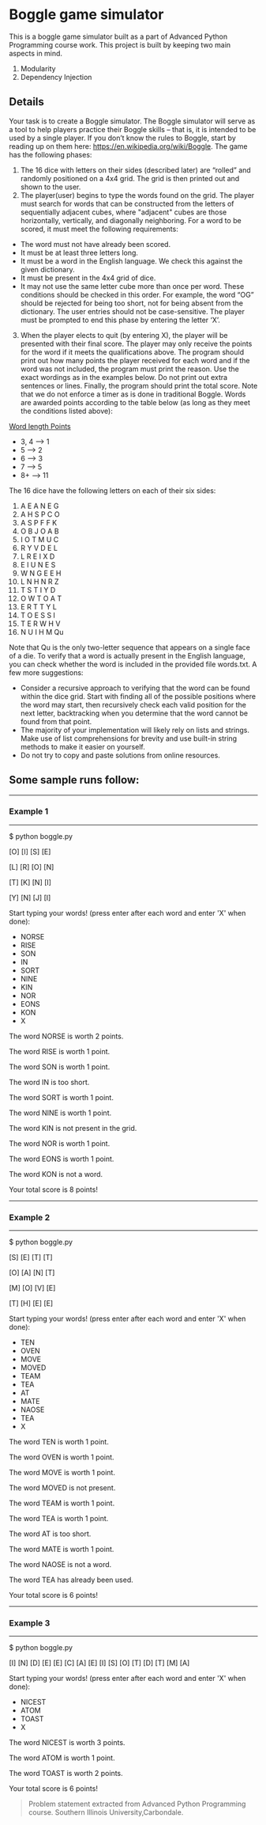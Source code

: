 # Boggle game simulator

This is a boggle game simulator built as a part of Advanced Python Programming course work.
This project is built by keeping two main aspects in mind. 

1. Modularity
2. Dependency Injection

## Details

Your task is to create a Boggle simulator. The Boggle simulator will serve as a tool to help
players practice their Boggle skills – that is, it is intended to be used by a single player.
If you don’t know the rules to Boggle, start by reading up on them here:
https://en.wikipedia.org/wiki/Boggle.
The game has the following phases:

1. The 16 dice with letters on their sides (described later) are “rolled” and randomly positioned
on a 4x4 grid. The grid is then printed out and shown to the user.
2. The player(user) begins to type the words found on the grid. The player must search for words
that can be constructed from the letters of sequentially adjacent cubes, where "adjacent" cubes
are those horizontally, vertically, and diagonally neighboring. For a word to be scored, it must
meet the following requirements:

- The word must not have already been scored.
- It must be at least three letters long.
- It must be a word in the English language. We check this against the given dictionary.
- It must be present in the 4x4 grid of dice.
- It may not use the same letter cube more than once per word.
These conditions should be checked in this order. For example, the word “OG” should be
rejected for being too short, not for being absent from the dictionary. The user entries should not
be case-sensitive.
The player must be prompted to end this phase by entering the letter ‘X’.

3. When the player elects to quit (by entering X), the player will be presented with their final
score. The player may only receive the points for the word if it meets the qualifications above.
The program should print out how many points the player received for each word and if the word
was not included, the program must print the reason. Use the exact wordings as in the examples
below. Do not print out extra sentences or lines. Finally, the program should print the total score.
Note that we do not enforce a timer as is done in traditional Boggle.
Words are awarded points according to the table below (as long as they meet the conditions
listed above):

<ins>Word length Points</ins>

- 3, 4 --> 1
- 5 --> 2
- 6 --> 3
- 7 --> 5
- 8+ --> 11

The 16 dice have the following letters on each of their six sides:

1. A E A N E G
2. A H S P C O
3. A S P F F K
4. O B J O A B
5. I O T M U C
6. R Y V D E L
7. L R E I X D
8. E I U N E S
9. W N G E E H
10. L N H N R Z
11. T S T I Y D
12. O W T O A T
13. E R T T Y L
14. T O E S S I
15. T E R W H V
16. N U I H M Qu

Note that Qu is the only two-letter sequence that appears on a single face of a die.
To verify that a word is actually present in the English language, you can check whether the
word is included in the provided file words.txt.
A few more suggestions:

- Consider a recursive approach to verifying that the word can be found within the dice grid.
Start with finding all of the possible positions where the word may start, then recursively check
each valid position for the next letter, backtracking when you determine that the word cannot be
found from that point.
- The majority of your implementation will likely rely on lists and strings. Make use of list
comprehensions for brevity and use built-in string methods to make it easier on yourself.
- Do not try to copy and paste solutions from online resources.

Some sample runs follow:
-
-----------------------------------
### Example 1 
-----------------------------------
$ python boggle.py

[O] [I] [S] [E]

[L] [R] [O] [N]

[T] [K] [N] [I]

[Y] [N] [J] [I]

Start typing your words! (press enter after each word and enter 'X' when done):

* NORSE
* RISE
* SON
* IN
* SORT
* NINE
* KIN
* NOR
* EONS
* KON
* X

The word NORSE is worth 2 points.

The word RISE is worth 1 point.

The word SON is worth 1 point.

The word IN is too short.

The word SORT is worth 1 point.

The word NINE is worth 1 point.

The word KIN is not present in the grid.

The word NOR is worth 1 point.

The word EONS is worth 1 point.

The word KON is not a word.

Your total score is 8 points!

-----------------------------------
### Example 2 
-----------------------------------
$ python boggle.py

[S] [E] [T] [T]

[O] [A] [N] [T]

[M] [O] [V] [E]

[T] [H] [E] [E]

Start typing your words! (press enter after each word and enter 'X' when done):

* TEN
* OVEN
* MOVE
* MOVED
* TEAM
* TEA
* AT
* MATE
* NAOSE
* TEA
* X

The word TEN is worth 1 point.

The word OVEN is worth 1 point.

The word MOVE is worth 1 point.

The word MOVED is not present.

The word TEAM is worth 1 point.

The word TEA is worth 1 point.

The word AT is too short.

The word MATE is worth 1 point.

The word NAOSE is not a word.

The word TEA has already been used.

Your total score is 6 points!

-----------------------------------
### Example 3
-----------------------------------
$ python boggle.py

[I] [N] [D] [E]
[E] [C] [A] [E]
[I] [S] [O] [T]
[D] [T] [M] [A]

Start typing your words! (press enter after each word and enter 'X' when done):

* NICEST
* ATOM
* TOAST
* X

The word NICEST is worth 3 points.

The word ATOM is worth 1 point.

The word TOAST is worth 2 points.

Your total score is 6 points!

>Problem statement extracted from Advanced Python Programming course.
> Southern Illinois University,Carbondale.
